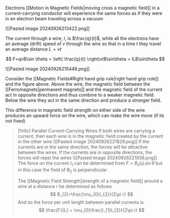 Electrons [[Motion in Magnetic Fields|moving cross a magnetic field]] in a current-carrying conductor will experience the same forces as if they were in an electron beam traveling across a vacuum
 
![[Pasted image 20240926213422.png]]

The current through a wire, $I$, is $\frac{q}{t}$, while all the electrons have an average (drift) speed of $v$ through the wire so that in a time $t$ they travel an average distance $L=vt$
 
$$
F=qvB\sin \theta = \left( \frac{q}{t} \right)vtB\sin\theta = ILB\sin\theta
$$

![[Pasted image 20240926215448.png]]

Consider the [[Magnetic Fields#Right hand grip rule|right hand grip rule]] and the figure above. Above the wire, the magnetic field between the [[Ferromagnets|permanent magnets]] and the magnetic field of the current act in opposite directions and thus combine to a weaker magnetic field. Below the wire they act in the same direction and produce a stronger field.
 
This difference in magnetic field strength on either side of the wire produces an upward force on the wire, which can make the wire move (if its not fixed)

> [!info] Parallel Current-Carrying Wires
> If both wires are carrying a current, then each wire is in the magnetic field created by the current in the other wire
> ![[Pasted image 20240926221829.png]]
> If the currents are in the same direction, the forces will be attractive between the wires. If the currents are in opposite directions, the forces will repel the wires
> ![[Pasted image 20240926221938.png]]
> The force on the current $I_{1}$ can be determined from $F = B_{2}I_{1}L\sin\theta$ but in this case the field of $B_{2}$ is perpendicular
> 
> The [[Magnetic Field Strength|strength of a magnetic field]] around a wire at a distance $r$ be determined as follows
> $$
>B_{2}=\frac{\mu_{0}I_{2}}{2\pi r}
>$$
> And so the force per unit length between parallel currents is
> $$
>\frac{F}{L} = \mu_{0}\frac{I_{1}I_{2}}{2\pi r}
>$$







